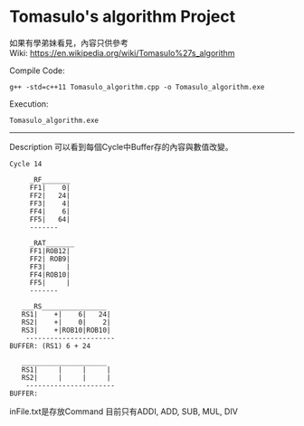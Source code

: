 # Tomasulo's algorithm Project
如果有學弟妹看見，內容只供參考 <br />
Wiki: https://en.wikipedia.org/wiki/Tomasulo%27s_algorithm

Compile Code:
```
g++ -std=c++11 Tomasulo_algorithm.cpp -o Tomasulo_algorithm.exe
```

Execution:
```
Tomasulo_algorithm.exe
```
---
Description
可以看到每個Cycle中Buffer存的內容與數值改變。
```
Cycle 14

     _RF_______
     FF1|    0|
     FF2|   24|
     FF3|    4|
     FF4|    6|
     FF5|   64|
     -------

     _RAT_______
     FF1|ROB12|
     FF2| ROB9|
     FF3|     |
     FF4|ROB10|
     FF5|     |
     -------

   ___RS________________
   RS1|    +|    6|   24|
   RS2|    +|    0|    2|
   RS3|    +|ROB10|ROB10|
    ----------------------
BUFFER: (RS1) 6 + 24

   _____________________
   RS1|     |     |     |
   RS2|     |     |     |
    ----------------------
BUFFER:   
```

inFile.txt是存放Command
目前只有ADDI, ADD, SUB, MUL, DIV
